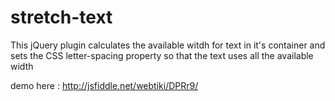 stretch-text
============

This jQuery plugin calculates the available witdh for text in it's container and sets the CSS letter-spacing property so that the text uses all the available width

demo here : http://jsfiddle.net/webtiki/DPRr9/
